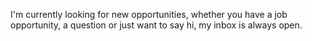 I'm currently looking for new opportunities, whether you have a job opportunity, a question or just want to say hi, my inbox is always open.